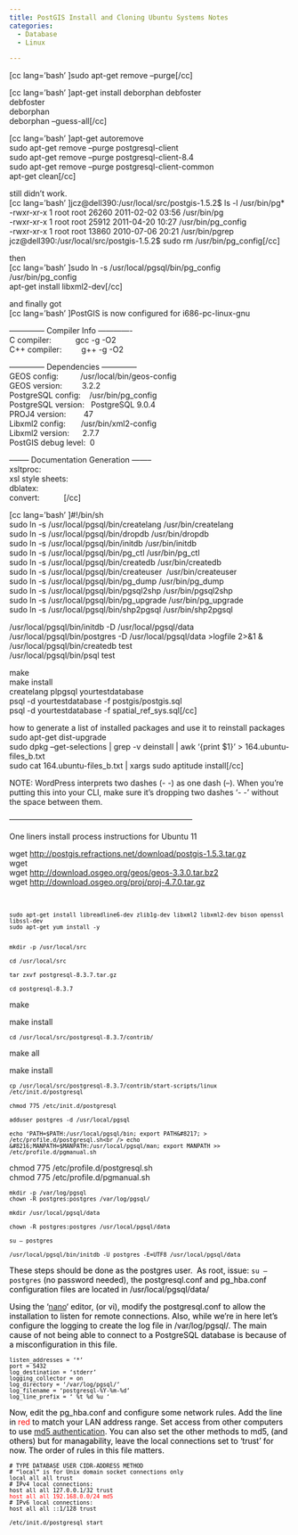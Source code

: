 ```yaml
---
title: PostGIS Install and Cloning Ubuntu Systems Notes
categories:
  - Database
  - Linux

---
```

[cc lang=&#8217;bash&#8217; ]sudo apt-get remove &#8211;purge[/cc]

[cc lang=&#8217;bash&#8217; ]apt-get install deborphan debfoster  
debfoster  
deborphan  
deborphan &#8211;guess-all[/cc]

[cc lang=&#8217;bash&#8217; ]apt-get autoremove  
sudo apt-get remove &#8211;purge postgresql-client  
sudo apt-get remove &#8211;purge postgresql-client-8.4  
sudo apt-get remove &#8211;purge postgresql-client-common  
apt-get clean[/cc]

still didn&#8217;t work.  
[cc lang=&#8217;bash&#8217; ]jcz@dell390:/usr/local/src/postgis-1.5.2$ ls -l /usr/bin/pg*  
-rwxr-xr-x 1 root root 26260 2011-02-02 03:56 /usr/bin/pg  
-rwxr-xr-x 1 root root 25912 2011-04-20 10:27 /usr/bin/pg_config  
-rwxr-xr-x 1 root root 13860 2010-07-06 20:21 /usr/bin/pgrep  
jcz@dell390:/usr/local/src/postgis-1.5.2$ sudo rm /usr/bin/pg_config[/cc]

then  
[cc lang=&#8217;bash&#8217; ]sudo ln -s /usr/local/pgsql/bin/pg\_config /usr/bin/pg\_config  
apt-get install libxml2-dev[/cc]

and finally got  
[cc lang=&#8217;bash&#8217; ]PostGIS is now configured for i686-pc-linux-gnu

&#8212;&#8212;&#8212;&#8212;&#8211; Compiler Info &#8212;&#8212;&#8212;&#8212;-  
C compiler:           gcc -g -O2  
C++ compiler:         g++ -g -O2

&#8212;&#8212;&#8212;&#8212;&#8211; Dependencies &#8212;&#8212;&#8212;&#8212;&#8211;  
GEOS config:          /usr/local/bin/geos-config  
GEOS version:         3.2.2  
PostgreSQL config:    /usr/bin/pg_config  
PostgreSQL version:   PostgreSQL 9.0.4  
PROJ4 version:        47  
Libxml2 config:       /usr/bin/xml2-config  
Libxml2 version:      2.7.7  
PostGIS debug level:  0

&#8212;&#8212;&#8211; Documentation Generation &#8212;&#8212;&#8211;  
xsltproc:  
xsl style sheets:  
dblatex:  
convert:           [/cc]

[cc lang=&#8217;bash&#8217; ]#!/bin/sh  
sudo ln -s /usr/local/pgsql/bin/createlang /usr/bin/createlang  
sudo ln -s /usr/local/pgsql/bin/dropdb /usr/bin/dropdb  
sudo ln -s /usr/local/pgsql/bin/initdb /usr/bin/initdb  
sudo ln -s /usr/local/pgsql/bin/pg\_ctl /usr/bin/pg\_ctl  
sudo ln -s /usr/local/pgsql/bin/createdb /usr/bin/createdb  
sudo ln -s /usr/local/pgsql/bin/createuser  /usr/bin/createuser  
sudo ln -s /usr/local/pgsql/bin/pg\_dump /usr/bin/pg\_dump  
sudo ln -s /usr/local/pgsql/bin/pgsql2shp /usr/bin/pgsql2shp  
sudo ln -s /usr/local/pgsql/bin/pg\_upgrade /usr/bin/pg\_upgrade  
sudo ln -s /usr/local/pgsql/bin/shp2pgsql /usr/bin/shp2pgsql

/usr/local/pgsql/bin/initdb -D /usr/local/pgsql/data  
/usr/local/pgsql/bin/postgres -D /usr/local/pgsql/data >logfile 2>&1 &  
/usr/local/pgsql/bin/createdb test  
/usr/local/pgsql/bin/psql test

make  
make install  
createlang plpgsql yourtestdatabase  
psql -d yourtestdatabase -f postgis/postgis.sql  
psql -d yourtestdatabase -f spatial\_ref\_sys.sql[/cc]

how to generate a list of installed packages and use it to reinstall packages  
sudo apt-get dist-upgrade  
sudo dpkg &#8211;get-selections | grep -v deinstall | awk &#8216;{print $1}&#8217; > 164.ubuntu-files_b.txt  
sudo cat 164.ubuntu-files_b.txt | xargs sudo aptitude install[/cc]

NOTE: WordPress interprets two dashes (- -) as one dash (–). When you’re putting this into your CLI, make sure it’s dropping two dashes ‘- -’ without the space between them.

&#8212;&#8212;&#8212;&#8212;&#8212;&#8212;&#8212;&#8212;&#8212;&#8212;&#8212;&#8212;&#8212;&#8212;&#8212;&#8212;&#8212;&#8212;&#8212;&#8212;&#8212;&#8212;&#8212;&#8211;


One liners install process instructions for Ubuntu 11

wget http://postgis.refractions.net/download/postgis-1.5.3.tar.gz  
wget  
wget http://download.osgeo.org/geos/geos-3.3.0.tar.bz2  
wget http://download.osgeo.org/proj/proj-4.7.0.tar.gz

&nbsp;

<span style="color: #000000;"><span style="font-family: Nimbus Mono L,monospace;"><span style="font-size: x-small;">sudo apt-get install libreadline6-dev zlib1g-dev libxml2 libxml2-dev bison openssl libssl-dev<br /> sudo apt-get yum install -y<br /> </span></span></span>

<span style="color: #000000;"><span style="font-family: Nimbus Mono L,monospace;"><span style="font-size: x-small;"><br /> <span style="color: #000000;"><span style="font-family: Nimbus Mono L,monospace;"><span style="font-size: x-small;">mkdir -p /usr/local/src</span></span></span></span></span></span>

<span style="color: #000000;"><span style="font-family: Nimbus Mono L,monospace;"><span style="font-size: x-small;"><span style="color: #000000;"><span style="font-family: Nimbus Mono L,monospace;"><span style="font-size: x-small;">cd /usr/local/src</span></span></span></span></span></span>

<span style="color: #000000;"><span style="font-family: Nimbus Mono L,monospace;"><span style="font-size: x-small;"><span style="color: #000000;"><span style="font-family: Nimbus Mono L,monospace;"><span style="font-size: x-small;">tar zxvf postgresql-8.3.7.tar.gz</span></span></span></span></span></span>

<span style="color: #000000;"><span style="font-family: Nimbus Mono L,monospace;"><span style="font-size: x-small;"><span style="color: #000000;"><span style="font-family: Nimbus Mono L,monospace;"><span style="font-size: x-small;">cd postgresql-8.3.7</span></span></span></span></span></span>


make

make install

<span style="color: #000000;"><span style="font-family: Nimbus Mono L,monospace;"><span style="font-size: x-small;">cd /usr/local/src/postgresql-8.3.7/contrib/</span></span></span>

make all

make install

<span style="color: #000000;"><span style="font-family: Nimbus Mono L,monospace;"><span style="font-size: x-small;">cp /usr/local/src/postgresql-8.3.7/contrib/start-scripts/linux /etc/init.d/postgresql</span></span></span>

<span style="color: #000000;"><span style="font-family: Nimbus Mono L,monospace;"><span style="font-size: x-small;">chmod 775 /etc/init.d/postgresql</span></span></span>


<span style="color: #000000;"><span style="font-family: Nimbus Mono L,monospace;"><span style="font-size: x-small;">adduser postgres -d /usr/local/pgsql</span></span></span>

<span style="color: #000000;"><span style="color: #000000;"><span style="font-family: Nimbus Mono L,monospace;"><span style="font-size: x-small;">echo &#8216;PATH=$PATH:/usr/local/pgsql/bin; export PATH&#8217; > /etc/profile.d/postgresql.sh<br /> echo &#8216;MANPATH=$MANPATH:/usr/local/pgsql/man; export MANPATH >> /etc/profile.d/pgmanual.sh</span></span></span></span>

chmod 775 /etc/profile.d/postgresql.sh  
chmod 775 /etc/profile.d/pgmanual.sh

<span style="color: #000000;"><span style="color: #000000;"><span style="font-family: Nimbus Mono L,monospace;"><span style="font-size: x-small;">mkdir -p /var/log/pgsql<br /> chown -R postgres:postgres /var/log/pgsql/</span></span></span></span>

<span style="color: #000000;"><span style="color: #000000;"><span style="font-family: Nimbus Mono L,monospace;"><span style="font-size: x-small;">mkdir /usr/local/pgsql/data</span></span></span></span>

<span style="color: #000000;"><span style="color: #000000;"><span style="font-family: Nimbus Mono L,monospace;"><span style="font-size: x-small;">chown -R postgres:postgres /usr/local/pgsql/data</span></span></span></span>

<span style="color: #000000;"><span style="color: #000000;"><span style="font-family: Nimbus Mono L,monospace;"><span style="font-size: x-small;">su – postgres</span></span></span></span>

<span style="color: #000000;"><span style="color: #000000;"><span style="font-family: Nimbus Mono L,monospace;"><span style="font-size: x-small;">/usr/local/pgsql/bin/initdb -U postgres -E=UTF8 /usr/local/pgsql/data</span></span></span></span>

<span style="color: #000000;">These steps should be done as the postgres user.  As root, issue: `su – postgres` (no password needed)</span>, t<span style="color: #000000;">he postgresql.conf and pg_hba.conf configuration files are located in /usr/local/pgsql/data/</span>

<span style="color: #000000;">Using the &#8216;<a href="http://www.nano-editor.org/dist/v1.2/nano.1.html">nano</a>&#8216; editor, (or vi), modify the postgresql.conf to allow the installation to listen for remote connections. Also, while we&#8217;re in here let&#8217;s configure the logging to create the log file in /var/log/pgsql/. The main cause of not being able to connect to a PostgreSQL database is because of a misconfiguration in this file.</span>

<p align="LEFT">
  <span style="color: #000000;"><span style="color: #000000;"><span style="font-family: Nimbus Mono L,monospace;"><span style="font-size: x-small;"> listen_addresses = &#8216;*&#8217;<br /> port = 5432<br /> log_destination = &#8216;stderr&#8217;<br /> logging_collector = on<br /> log_directory = &#8216;/var/log/pgsql/&#8217;<br /> log_filename = &#8216;postgresql-%Y-%m-%d&#8217;<br /> log_line_prefix = &#8216; %t %d %u &#8216;</span></span></span></span>
</p>

<span style="color: #000000;">Now, edit the pg_hba.conf and configure some network rules. Add the line in <span style="color: #ff0000;">red</span> to match your LAN address range. Set access from other computers to use <a href="http://en.wikipedia.org/wiki/MD5">md5 authentication</a>. You can also set the other methods to md5, (and others) but for managability, leave the local connections set to &#8216;trust&#8217; for now. The order of rules in this file matters.</span>

<p align="LEFT">
  <span style="color: #000000;"><span style="color: #000000;"><span style="font-family: Nimbus Mono L,monospace;"><span style="font-size: x-small;"># TYPE DATABASE USER CIDR-ADDRESS METHOD<br /> # &#8220;local&#8221; is for Unix domain socket connections only<br /> local all all trust<br /> # IPv4 local connections:<br /> host all all 127.0.0.1/32 trust<br /> <span style="color: #ff0000;">host all all 192.168.0.0/24 md5</span><br /> # IPv6 local connections:<br /> host all all ::1/128 trust </span></span></span></span>
</p>

<p align="LEFT">
  <span style="color: #000000;"><span style="color: #000000;"><span style="font-family: Nimbus Mono L,monospace;"><span style="font-size: x-small;">/etc/init.d/postgresql start</span></span></span></span>
</p>

&nbsp;

<div class="zemanta-pixie">
  <img class="zemanta-pixie-img" src="http://img.zemanta.com/pixy.gif?x-id=37c7bedc-c127-8b4e-b541-1b99f5be40a5" alt="" />
</div>